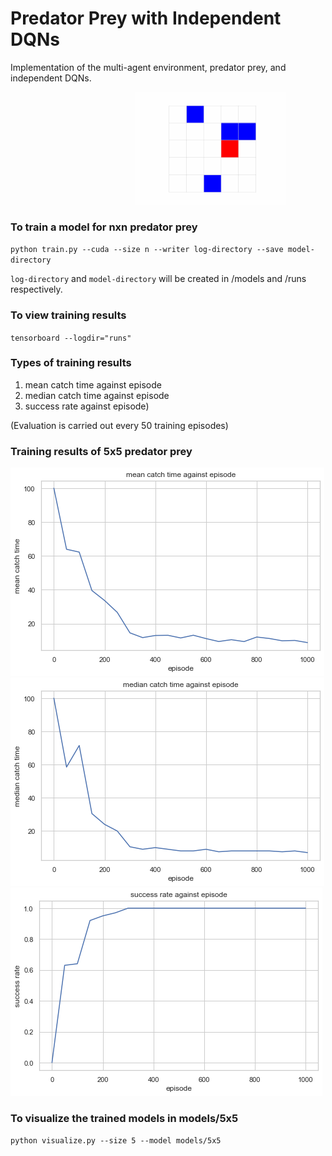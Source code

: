 # Predator Prey with Independent DQNs
Implementation of the multi-agent environment, predator prey, and independent DQNs.

<a href="#" style="margin-left: 200px;"><img src="./images/5x5-visualization.gif" width="240"/></a>

### To train a model for nxn predator prey

`python train.py --cuda --size n --writer log-directory --save model-directory`

`log-directory` and `model-directory` will be created in /models and /runs respectively.

### To view training results 

`tensorboard --logdir="runs"`

### Types of training results

1. mean catch time against episode
1. median catch time against episode
1. success rate against episode)

(Evaluation is carried out every 50 training episodes)

### Training results of 5x5 predator prey

![image info](./images/5x5-mean.png)
![image info](./images/5x5-median.png)
![image info](./images/5x5-success-rate.png)

### To visualize the trained models in models/5x5

`python visualize.py --size 5 --model models/5x5`